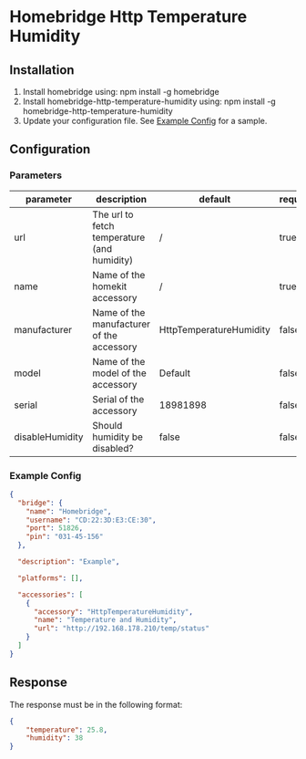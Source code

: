 # Homebridge Http Temperature Humidity

## Installation

1. Install homebridge using: npm install -g homebridge
2. Install homebridge-http-temperature-humidity using: npm install -g homebridge-http-temperature-humidity
3. Update your configuration file. See [Example Config](#example-config) for a sample.

## Configuration

### Parameters
| parameter       | description                                                | default                 | required |
|-----------------|------------------------------------------------------------|-------------------------|----------|
| url             | The url to fetch temperature (and humidity)                | /                       | true     |
| name            | Name of the homekit accessory                              | /                       | true     |
| manufacturer    | Name of the manufacturer of the accessory                  | HttpTemperatureHumidity | false    |
| model           | Name of the model of the accessory                         | Default                 | false    |
| serial          | Serial of the accessory                                    | 18981898                | false    |
| disableHumidity | Should humidity be disabled?                               | false                   | false    |

### Example Config

```json
{
  "bridge": {
    "name": "Homebridge",
    "username": "CD:22:3D:E3:CE:30",
    "port": 51826,
    "pin": "031-45-156"
  },

  "description": "Example",

  "platforms": [],

  "accessories": [
    {
      "accessory": "HttpTemperatureHumidity",
      "name": "Temperature and Humidity",
      "url": "http://192.168.178.210/temp/status"
    }
  ]
}
```
## Response
The response must be in the following format:
```json
{
    "temperature": 25.8,
    "humidity": 38
}
```